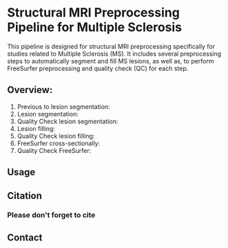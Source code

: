 # Structural MRI Preprocessing Pipeline for Multiple Sclerosis
This pipeline is designed for structural MRI preprocessing specifically for studies related to Multiple Sclerosis (MS). It includes several preprocessing steps to automatically segment and fill MS lesions, as well as, to perform FreeSurfer preprocessing and quality check (QC) for each step.

## Overview: 

1. Previous to lesion segmentation:
2. Lesion segmentation:
3. Quality Check lesion segmentation:
4. Lesion filling:
5. Quality Check lesion filling:
6. FreeSurfer cross-sectionally:
7. Quality Check FreeSurfer:
   
## Usage 

## Citation

### Please don't forget to cite

## Contact
